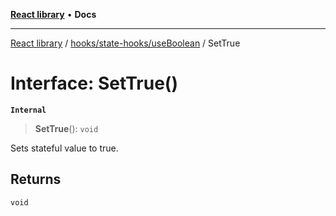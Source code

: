 [**React library**](../../../../index.md) • **Docs**

***

[React library](../../../../modules.md) / [hooks/state-hooks/useBoolean](../index.md) / SetTrue

# Interface: SetTrue()

**`Internal`**

> **SetTrue**(): `void`

Sets stateful value to true.

## Returns

`void`
